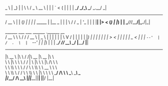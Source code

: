    _ \                 |     _) 
  |   | \ \  /   _ \   __ \   | 
  |   |  `  <   (   |  |   |  | 
 \___/   _/\_\ \___/  _.__/  _| 
                                


   ____            _     _ 
  / __ \          | |   (_)
 | |  | |_  _____ | |__  _ 
 | |  | \ \/ / _ \| '_ \| |
 | |__| |>  < (_) | |_) | |
  \____//_/\_\___/|_.__/|_|
                           
                           

  ______   ___   ___   ______   .______    __  
 /  __  \  \  \ /  /  /  __  \  |   _  \  |  | 
|  |  |  |  \  V  /  |  |  |  | |  |_)  | |  | 
|  |  |  |   >   <   |  |  |  | |   _  <  |  | 
|  `--'  |  /  .  \  |  `--'  | |  |_)  | |  | 
 \______/  /__/ \__\  \______/  |______/  |__| 
                                               


 ________     ___    ___ ________  ________  ___     
|\   __  \   |\  \  /  /|\   __  \|\   __  \|\  \    
\ \  \|\  \  \ \  \/  / | \  \|\  \ \  \|\ /\ \  \   
 \ \  \\\  \  \ \    / / \ \  \\\  \ \   __  \ \  \  
  \ \  \\\  \  /     \/   \ \  \\\  \ \  \|\  \ \  \ 
   \ \_______\/  /\   \    \ \_______\ \_______\ \__\
    \|_______/__/ /\ __\    \|_______|\|_______|\|__|
             |__|/ \|__|                             
                                                     
                                                  

<!---
0xobi/0xobi is a ✨ special ✨ repository because its `README.md` (this file) appears on your GitHub profile.
You can click the Preview link to take a look at your changes.
--->
